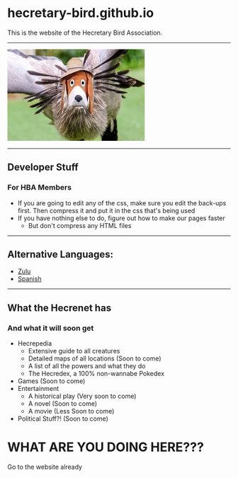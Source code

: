 # hecretary-bird.github.io
This is the website of the Hecretary Bird Association.

***

![](images/birds/legendary/hbird/hbird.jpg)

***

## Developer Stuff
### For HBA Members 
* If you are going to edit any of the css, make sure you edit the back-ups first. Then compress it and put it in the css that's being used
* If you have nothing else to do, figure out how to make our pages faster
  + But don't compress any HTML files
  

***

## Alternative Languages:
- [Zulu](https://translate.google.com/translate?sl=en&tl=zu&u=hecretary-bird.github.io)
- [Spanish](https://translate.google.com/translate?sl=en&tl=es&u=hecretary-bird.github.io)

***

## What the Hecrenet has
### And what it will soon get
* Hecrepedia
  + Extensive guide to all creatures
  + Detailed maps of all locations (Soon to come)
  + A list of all the powers and what they do
  + The Hecredex, a 100% non-wannabe Pokedex
* Games (Soon to come)
* Entertainment
  + A historical play (Very soon to come)
  + A novel (Soon to come)
  + A movie (Less Soon to come)
* Political Stuff?! (Soon to come)

# WHAT ARE YOU DOING HERE???
Go to the website already

